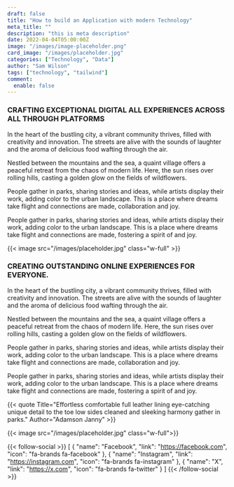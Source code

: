 ```yaml
---
draft: false
title: "How to build an Application with modern Technology"
meta_title: ""
description: "this is meta description"
date: 2022-04-04T05:00:00Z
image: "/images/image-placeholder.png"
card_image: "/images/placeholder.jpg"
categories: ["Technology", "Data"]
author: "Sam Wilson"
tags: ["technology", "tailwind"]
comment:
  enable: false
---
```


### CRAFTING EXCEPTIONAL DIGITAL ALL EXPERIENCES ACROSS ALL THROUGH PLATFORMS

In the heart of the bustling city, a vibrant community thrives, filled with creativity and innovation. The streets are alive with the sounds of laughter and the aroma of delicious food wafting through the air.

Nestled between the mountains and the sea, a quaint village offers a peaceful retreat from the chaos of modern life. Here, the sun rises over rolling hills, casting a golden glow on the fields of wildflowers.

People gather in parks, sharing stories and ideas, while artists display their work, adding color to the urban landscape. This is a place where dreams take flight and connections are made, collaboration and joy.

People gather in parks, sharing stories and ideas, while artists display their work, adding color to the urban landscape. This is a place where dreams take flight and connections are made, fostering a spirit of and joy.

{{< image src="/images/placeholder.jpg" class="w-full" >}}

### CREATING OUTSTANDING ONLINE EXPERIENCES FOR EVERYONE.

In the heart of the bustling city, a vibrant community thrives, filled with creativity and innovation. The streets are alive with the sounds of laughter and the aroma of delicious food wafting through the air.

Nestled between the mountains and the sea, a quaint village offers a peaceful retreat from the chaos of modern life. Here, the sun rises over rolling hills, casting a golden glow on the fields of wildflowers.

People gather in parks, sharing stories and ideas, while artists display their work, adding color to the urban landscape. This is a place where dreams take flight and connections are made, collaboration and joy.

People gather in parks, sharing stories and ideas, while artists display their work, adding color to the urban landscape. This is a place where dreams take flight and connections are made, fostering a spirit of and joy.

{{< quote Title="Effortless comfortable full leather lining eye-catching unique detail to the toe low sides cleaned and sleeking harmony gather in parks." Author="Adamson Janny" >}}

{{< image src="/images/placeholder.jpg" class="w-full">}}

{{< follow-social >}}
[
{ "name": "Facebook", "link": "https://facebook.com", "icon": "fa-brands fa-facebook" },
{ "name": "Instagram", "link": "https://instagram.com", "icon": "fa-brands fa-instagram" },
{ "name": "X", "link": "https://x.com", "icon": "fa-brands fa-twitter" }
]
{{< /follow-social >}}
